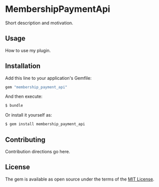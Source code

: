 # MembershipPaymentApi
Short description and motivation.

## Usage
How to use my plugin.

## Installation
Add this line to your application's Gemfile:

```ruby
gem "membership_payment_api"
```

And then execute:
```bash
$ bundle
```

Or install it yourself as:
```bash
$ gem install membership_payment_api
```

## Contributing
Contribution directions go here.

## License
The gem is available as open source under the terms of the [MIT License](https://opensource.org/licenses/MIT).
